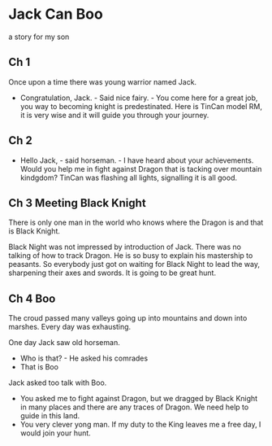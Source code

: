 # Jack Can Boo
a story for my son

## Ch 1

Once upon a time there was young warrior named Jack.

- Congratulation, Jack. - Said nice fairy. - You come here for a great job, you way to becoming knight is predestinated. Here is TinCan model RM, it is very wise and it will guide you through your journey.

## Ch 2

- Hello Jack, - said horseman. - I have heard about your achievements. Would you help me in fight against Dragon that is tacking over mountain kindgdom?
TinCan was flashing all lights, signalling it is all good.

## Ch 3 Meeting Black Knight

There is only one man in the world who knows where the Dragon is and that is Black Knight.

Black Night was not impressed by introduction of Jack. There was no talking of how to track Dragon. He is so busy to explain his mastership to peasants. So everybody just got on waiting for Black Night to lead the way, sharpening their axes and swords. It is going to be great hunt.

## Ch 4 Boo

The croud passed many valleys going up into mountains and down into marshes. Every day was exhausting.

One day Jack saw old horseman. 

- Who is that? - He asked his comrades
- That is Boo 
 
Jack asked too talk with Boo. 
- You asked me to fight against Dragon, but we dragged by Black Knight in many places and there are any traces of Dragon. We need help to guide in this land.
- You very clever yong man. If my duty to the King leaves me a free day, I would join your hunt.

